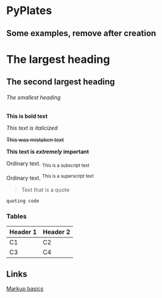 
# PyPlates





## Some examples, remove after creation

# The largest heading
## The second largest heading
###### The smallest heading


**This is bold text**

*This text is italicized*

~~This was mistaken text~~

**This text is _extremely_ important**

Ordinary text. <sub>This is a subscript text</sub>

Ordinary text. <sup>This is a superscript text</sup>

> Text that is a quote

`quoting code`


### Tables
| Header 1 | Header 2 |
| -------- | -------- |
|   C1     | C2       |
|   C3     | C4       |



## Links

[Markup basics](https://docs.github.com/en/get-started/writing-on-github/working-with-advanced-formatting/autolinked-references-and-urls)
